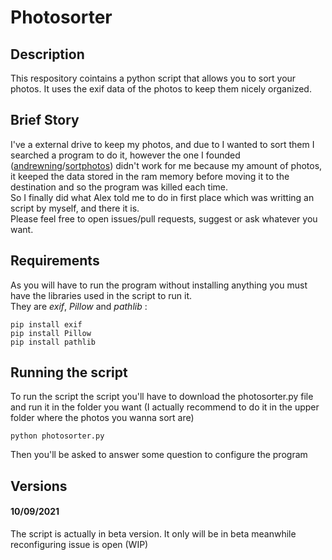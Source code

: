 # Photosorter
## Description
This respository cointains a python script that allows you to sort your photos.
It uses the exif data of the photos to keep them nicely organized.

## Brief Story
I've a external drive to keep my photos, and due to I wanted to sort them I searched a program to do it, however the one I founded ([andrewning](https://github.com/andrewning)/[sortphotos](https://github.com/andrewning/sortphotos)) didn't work for me because my amount of photos, it keeped the data stored in the ram memory before moving it to the destination and so the program was killed each time.                                     
So I finally did what Alex told me to do in first place which was writting an script by myself, and there it is.                                          
Please feel free to open issues/pull requests, suggest or ask whatever you want.

## Requirements
As you will have to run the program without installing anything you must have the libraries used in the script to run it.                             
They are _exif_, _Pillow_ and _pathlib_ :
```
pip install exif
pip install Pillow
pip install pathlib
```
    
## Running the script
To run the script the script you'll have to download the photosorter.py file and run it in the folder you want (I actually recommend to do it in the upper folder where the photos you wanna sort are)
```
python photosorter.py
```
Then you'll be asked to answer some question to configure the program

## Versions
#### 10/09/2021
The script is actually in beta version. 
It only will be in  beta meanwhile reconfiguring issue is open (WIP)
